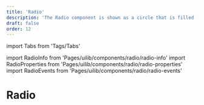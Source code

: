 ```yaml
---
title: 'Radio'
description: 'The Radio component is shown as a circle that is filled (checked) when activated.'
draft: false
order: 12
---
```


import Tabs from 'Tags/Tabs'

import RadioInfo from 'Pages/uilib/components/radio/radio-info'
import RadioProperties from 'Pages/uilib/components/radio/radio-properties'
import RadioEvents from 'Pages/uilib/components/radio/radio-events'

# Radio

<Tabs>
  <Tabs.Content>
    <RadioInfo />
  </Tabs.Content>
  <Tabs.Content>
    <RadioProperties />
  </Tabs.Content>
  <Tabs.Content>
    <RadioEvents />
  </Tabs.Content>
</Tabs>
